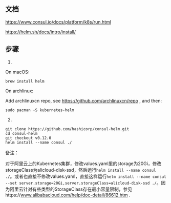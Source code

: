 ## 文档

https://www.consul.io/docs/platform/k8s/run.html

https://helm.sh/docs/intro/install/

## 步骤

1.

On macOS:

```shell
brew install helm
```

On archlinux:

Add archlinuxcn repo, see https://github.com/archlinuxcn/repo , and then:

```shell
sudo pacman -S kubernetes-helm
```

2.

```shell
git clone https://github.com/hashicorp/consul-helm.git
cd consul-helm
git checkout v0.12.0
helm install --name consul ./
```

备注：

对于阿里云上的Kubernetes集群，修改values.yaml里的storage为20Gi，修改storageClass为alicloud-disk-ssd，然后运行`helm install --name consul ./`。或者也直接不修改values.yaml，直接这样运行`helm install --name consul --set server.storage=20Gi,server.storageClass=alicloud-disk-ssd ./`。因为阿里云针对有些类型的StorageClass存在最小容量限制，参见https://www.alibabacloud.com/help/doc-detail/86612.htm .
